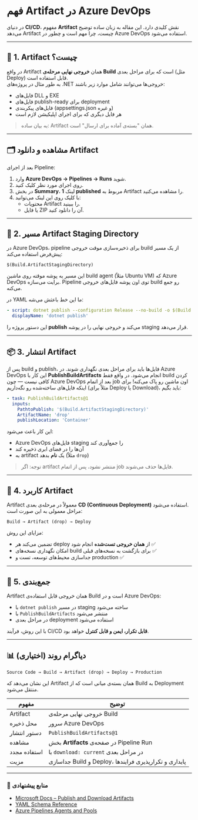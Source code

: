 # فهم Artifact در Azure DevOps

در دنیای **CI/CD**، مفهوم **Artifact** نقش کلیدی دارد. این مقاله به زبان ساده توضیح می‌دهد Artifact چیست، چرا مهم است و چطور در Azure DevOps استفاده می‌شود.

---

## 🧱 1. Artifact چیست؟

در واقع Artifact همان **خروجی نهایی مرحله‌ی Build** است که برای مراحل بعدی (مثل Deploy) قابل استفاده است.  
به طور مثال در پروژه‌های .NET خروجی‌ها می‌توانند شامل موارد زیر باشند:

- فایل‌های DLL و EXE
- فایل‌های publish-ready برای deployment
- فایل‌های پیکربندی (appsettings.json و غیره)
- هر فایل دیگری که برای اجرای اپلیکیشن لازم است

> به بیان ساده: Artifact همان "بسته‌ی آماده برای ارسال" است.

---
## 🗂 مشاهده و دانلود Artifact

بعد از اجرای Pipeline:
1. وارد **Azure DevOps → Pipelines → Runs** شوید.  
2. روی اجرای مورد نظر کلیک کنید.  
3. در بخش **Summary**، لینک **1 published** مربوط به Artifact را مشاهده می‌کنید.  
4. با کلیک روی این لینک می‌توانید:
   - محتویات Artifact را ببینید.
   - یا فایل ZIP آن را دانلود کنید.
---
  

## 🧩 2. مسیر Artifact Staging Directory

در Azure DevOps، pipeline برای ذخیره‌سازی موقت خروجی build از یک مسیر پیش‌فرض استفاده می‌کند:

```
$(Build.ArtifactStagingDirectory)
```

این مسیر یه پوشه موقته روی ماشین build agent (مثلاً Ubuntu VM) که Azure DevOps برایت می‌سازه. Pipeline توی اون پوشه فایل‌های خروجی build رو جمع می‌کنه.

در YAML ما این خط باعثش می‌شه:

```yaml
- script: dotnet publish --configuration Release --no-build -o $(Build.ArtifactStagingDirectory)
  displayName: 'dotnet publish'
```

این دستور پروژه را **publish** می‌کند و خروجی نهایی را در پوشه staging قرار می‌دهد.

---

## 📦 3. انتشار Artifact

پس از build و publish، فایل‌ها باید برای مراحل بعدی نگهداری شوند. در Azure DevOps این کار با **PublishBuildArtifacts** انجام می‌شود. در واقع فقط build کردن کافی نیست — چون Azure DevOps بعد از اتمام job اون ماشین رو پاک می‌کنه! برای اینکه فایل‌های ساخته‌شده رو نگه‌داریم (مثلاً برای Deploy یا Download)، باید بگیم:

```yaml
- task: PublishBuildArtifacts@1
  inputs:
    PathtoPublish: '$(Build.ArtifactStagingDirectory)'
    ArtifactName: 'drop'
    publishLocation: 'Container'
```

این کار باعث می‌شود:
- Azure DevOps فایل‌های staging را جمع‌آوری کند
- آن‌ها را در فضای ابری ذخیره کند
- به artifact یک **نام** بدهد (مثلاً `drop`)

> توجه: اگر artifact منتشر نشود، پس از اتمام job فایل‌ها حذف می‌شوند.

---

## 🚀 4. کاربرد Artifact

Artifact معمولاً در مرحله‌ی بعدی **CD (Continuous Deployment)** استفاده می‌شود.  
مراحل معمولی به این صورت است:

```
Build → Artifact (drop) → Deploy
```

مزایای این روش:

- تضمین می‌کند هر deploy از **همان خروجی تست‌شده** انجام شود ✅
- امکان نگهداری نسخه‌های build برای بازگشت به نسخه‌های قبلی ✅
- جداسازی محیط‌های توسعه، تست و production ✅

---

## 📌 5. جمع‌بندی

Artifact همان خروجی قابل استفاده‌ی Build است و در Azure DevOps:

- با `dotnet publish` در مسیر staging ساخته می‌شود
- با `PublishBuildArtifacts` منتشر می‌شود
- در مراحل بعدی deployment استفاده می‌شود

با این روش، فرآیند CI/CD **قابل تکرار، ایمن و قابل کنترل** خواهد بود.

---

## 📊 دیاگرام روند (اختیاری)

```
Source Code → Build → Artifact (drop) → Deploy → Production
```

این نشان می‌دهد که Artifact همان بسته‌ی میانی است که از Build به Deployment منتقل می‌شود.


| مفهوم | توضیح |
|--------|--------|
| Artifact | خروجی نهایی مرحله‌ی Build |
| محل ذخیره | سرور Azure DevOps |
| دستور انتشار | `PublishBuildArtifacts@1` |
| مشاهده | بخش **Artifacts** در صفحه‌ی Pipeline Run |
| استفاده مجدد | با `download: current` در مراحل بعدی |
| مزیت | جداسازی Build و Deploy، پایداری و تکرارپذیری فرایندها |

---

### 📘 منابع پیشنهادی
- [Microsoft Docs – Publish and Download Artifacts](https://learn.microsoft.com/en-us/azure/devops/pipelines/artifacts/pipeline-artifacts)
- [YAML Schema Reference](https://learn.microsoft.com/en-us/azure/devops/pipelines/yaml-schema)
- [Azure Pipelines Agents and Pools](https://learn.microsoft.com/en-us/azure/devops/pipelines/agents/agents)
